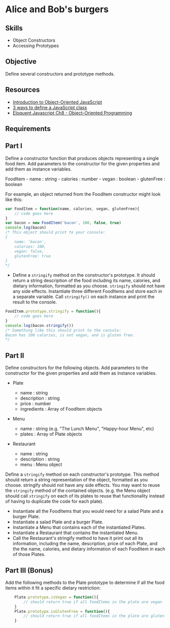 Alice and Bob's burgers
===============

Skills
---------
- Object Constructors
- Accessing Prototypes


Objective
----------
Define several constructors and prototype methods.

Resources
---------
- <a href="https://developer.mozilla.org/en-US/docs/Web/JavaScript/Introduction_to_Object-Oriented_JavaScript">Introduction to Object-Oriented JavaScript</a>
- <a href="http://www.phpied.com/3-ways-to-define-a-javascript-class/">3 ways to define a JavaScript class</a>
- <a href="http://eloquentjavascript.net/chapter8.html">Eloquent Javascript Ch8 - Object-Oriented Programming</a>

Requirements
----------

Part I
---------
Define a constructor function that produces objects representing a single food item. Add parameters to the constructor for the given properties and add them as instance variables.

FoodItem
    - name       : string
    - calories   : number
    - vegan      : boolean
    - glutenFree : boolean

For example, an object returned from the FoodItem constructor might look like this:

```javascript
var FoodItem = function(name, calories, vegan, glutenFree){
    // code goes here
}
var bacon = new FoodItem('bacon', 100, false, true)
console.log(bacon)
/* This object should print to your console:
{
    name: 'bacon',
    calories: 100,
    vegan: false,
    glutenFree: true
}
*/
```

- Define a `stringify` method on the constructor's prototype. It should return a string description of the food including its name, calories, and dietary information, formatted as you choose. `stringify` should not have any side effects.
Instantiate three different FoodItems and store each in a separate variable. Call `stringify()` on each instance and print the result to the console.

```javascript
FoodItem.prototype.stringify = function(){
    // code goes here
}
console.log(bacon.stringify())
/* Something like this should print to the console:
Bacon has 100 calories, is not vegan, and is gluten free.
*/
```

Part II
----------
Define constructors for the following objects. Add parameters to the constructor for the given properties and add them as instance variables.

- Plate
    - name        : string
    - description : string
    - price       : number
    - ingredients : Array of FoodItem objects

- Menu
    - name        : string (e.g. "The Lunch Menu", "Happy-hour Menu", etc)
    - plates      : Array of Plate objects

- Restaurant
    - name        : string
    - description : string
    - menu        : Menu object


Define a `stringify` method on each constructor's prototype. This method should return a string representation of the object, formatted as you choose. stringify should not have any side effects. You may want to reuse the `stringify` method of the contained objects. (e.g. the Menu object should call `stringify` on each of its plates to reuse that functionality instead of having to duplicate the code for each plate).


- Instantiate all the FoodItems that you would need for a salad Plate and a burger Plate.
- Instantiate a salad Plate and a burger Plate.
- Instantiate a Menu that contains each of the instantiated Plates.
- Instantiate a Restaurant that contains the instantiated Menu.
- Call the Restaurant's stringify method to have it print out all its information, including the name, description, price of each Plate, and the  the name, calories, and dietary information of each FoodItem in each of those Plates.


Part III (Bonus)
--------------

Add the following methods to the Plate prototype to determine if all the food items within it fit a specific dietary restriction:

```javascript
    Plate.prototype.isVegan = function(){
        // should return true if all foodItems in the plate are vegan
    }
    Plate.prototype.isGlutenFree = function(){
        // should return true if all foodItems in the plate are gluten free
    }
```
